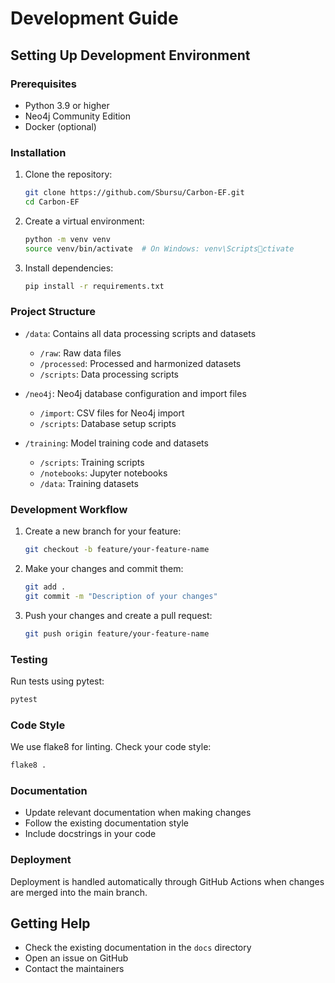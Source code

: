 # Development Guide

## Setting Up Development Environment

### Prerequisites

- Python 3.9 or higher
- Neo4j Community Edition
- Docker (optional)

### Installation

1. Clone the repository:
   ```bash
   git clone https://github.com/Sbursu/Carbon-EF.git
   cd Carbon-EF
   ```

2. Create a virtual environment:
   ```bash
   python -m venv venv
   source venv/bin/activate  # On Windows: venv\Scriptsctivate
   ```

3. Install dependencies:
   ```bash
   pip install -r requirements.txt
   ```

### Project Structure

- `/data`: Contains all data processing scripts and datasets
  - `/raw`: Raw data files
  - `/processed`: Processed and harmonized datasets
  - `/scripts`: Data processing scripts

- `/neo4j`: Neo4j database configuration and import files
  - `/import`: CSV files for Neo4j import
  - `/scripts`: Database setup scripts

- `/training`: Model training code and datasets
  - `/scripts`: Training scripts
  - `/notebooks`: Jupyter notebooks
  - `/data`: Training datasets

### Development Workflow

1. Create a new branch for your feature:
   ```bash
   git checkout -b feature/your-feature-name
   ```

2. Make your changes and commit them:
   ```bash
   git add .
   git commit -m "Description of your changes"
   ```

3. Push your changes and create a pull request:
   ```bash
   git push origin feature/your-feature-name
   ```

### Testing

Run tests using pytest:
```bash
pytest
```

### Code Style

We use flake8 for linting. Check your code style:
```bash
flake8 .
```

### Documentation

- Update relevant documentation when making changes
- Follow the existing documentation style
- Include docstrings in your code

### Deployment

Deployment is handled automatically through GitHub Actions when changes are merged into the main branch.

## Getting Help

- Check the existing documentation in the `docs` directory
- Open an issue on GitHub
- Contact the maintainers
